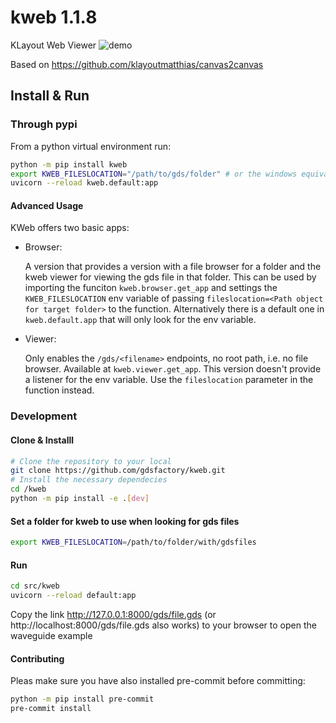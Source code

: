 # kweb 1.1.8

KLayout Web Viewer ![demo](docs/_static/kweb.png)

Based on https://github.com/klayoutmatthias/canvas2canvas

## Install & Run

### Through pypi

From a python virtual environment run:

```bash
python -m pip install kweb
export KWEB_FILESLOCATION="/path/to/gds/folder" # or the windows equivalent with set
uvicorn --reload kweb.default:app
````

#### Advanced Usage

KWeb offers two basic apps:

- Browser:

  A version that provides a version with a file browser for a folder and the kweb viewer for viewing the gds file in that folder.
  This can be used by importing the funciton `kweb.browser.get_app` and settings the `KWEB_FILESLOCATION` env variable of passing
  `fileslocation=<Path object for target folder>` to the function. Alternatively there is a default one in `kweb.default.app` that
  will only look for the env variable.

- Viewer:

  Only enables the `/gds/<filename>` endpoints, no root path, i.e. no file browser. Available at `kweb.viewer.get_app`. This version
  doesn't provide a listener for the env variable. Use the `fileslocation` parameter in the function instead.

### Development

#### Clone & Installl


```bash
# Clone the repository to your local
git clone https://github.com/gdsfactory/kweb.git
# Install the necessary dependecies
cd /kweb
python -m pip install -e .[dev]
```

#### Set a folder for kweb to use when looking for gds files

```bash
export KWEB_FILESLOCATION=/path/to/folder/with/gdsfiles
```

#### Run

```bash
cd src/kweb
uvicorn --reload default:app
```

Copy the link http://127.0.0.1:8000/gds/file.gds (or http://localhost:8000/gds/file.gds also works) to your browser to open the waveguide example


#### Contributing

Pleas make sure you have also installed pre-commit before committing:

```bash
python -m pip install pre-commit
pre-commit install
```
